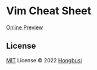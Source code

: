 # Vim Cheat Sheet

[Online Preview](https://vim.hongbusi.com)

## License

[MIT](./LICENSE) License © 2022 [Hongbusi](https://github.com/Hongbusi) 
